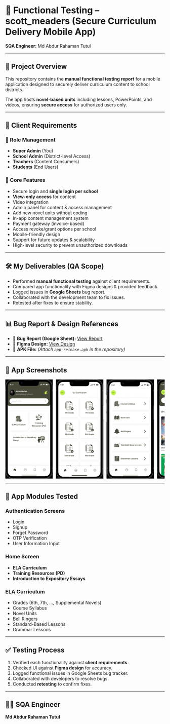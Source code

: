# 📱 Functional Testing – scott_meaders (Secure Curriculum Delivery Mobile App)

**SQA Engineer:** Md Abdur Rahaman Tutul  

---

## 📌 Project Overview
This repository contains the **manual functional testing report** for a mobile application designed to securely deliver curriculum content to school districts.  

The app hosts **novel-based units** including lessons, PowerPoints, and videos, ensuring **secure access** for authorized users only.

---

## 🏫 Client Requirements

### 🎯 Role Management
- **Super Admin** (You)
- **School Admin** (District-level Access)
- **Teachers** (Content Consumers)
- **Students** (End Users)

### 📂 Core Features
- Secure login and **single login per school**  
- **View-only access** for content  
- Video integration  
- Admin panel for content & access management  
- Add new novel units without coding  
- In-app content management system  
- Payment gateway (invoice-based)  
- Access revoke/grant options per school  
- Mobile-friendly design  
- Support for future updates & scalability  
- High-level security to prevent unauthorized downloads  

---

## 🛠 My Deliverables (QA Scope)
- Performed **manual functional testing** against client requirements.  
- Compared app functionality with Figma designs & provided feedback.  
- Logged issues in **Google Sheets** bug report.  
- Collaborated with the development team to fix issues.  
- Retested after fixes to ensure stability.  

---

## 📊 Bug Report & Design References
- 📄 **Bug Report (Google Sheet):** [View Report](https://docs.google.com/spreadsheets/d/1ovpwm7ZRdg2rUhDwF6Qaei5e3hdDaR7kknwayQOOp-I/edit?usp=sharing)  
- 🎨 **Figma Design:** [View Design](https://www.figma.com/design/4rJN8enXZV1rurtFDzsYL5/scott_meaders---WpDesign7-----FO4276B5956C8?node-id=1-6&p=f&t=ly0oRgMaFeIFCivc-0)  
- 📱 **APK File:** *(Attach `app-release.apk` in the repository)*  

---

## 📸 App Screenshots
<div style="display: flex; overflow-x: auto; gap: 10px;">
  <img src="screenshots/1.png" width="150">
  <img src="screenshots/2.png" width="150">
  <img src="screenshots/3.png" width="150">
  <img src="screenshots/4.png" width="150">
  <img src="screenshots/5.png" width="150">
  <img src="screenshots/6.png" width="150">
  <img src="screenshots/7.png" width="150">
</div>

---

## 📂 App Modules Tested

### **Authentication Screens**
- Login
- Signup
- Forget Password
- OTP Verification
- User Information Input  

### **Home Screen**
- **ELA Curriculum**
- **Training Resources (PD)**
- **Introduction to Expository Essays**

### **ELA Curriculum**
- Grades (6th, 7th, ..., Supplemental Novels)
- Course Syllabus
- Novel Units
- Bell Ringers
- Standard-Based Lessons
- Grammar Lessons

---

## ✅ Testing Process
1. Verified each functionality against **client requirements**.
2. Checked UI against **Figma design** for accuracy.
3. Logged functional issues in Google Sheets bug tracker.
4. Collaborated with developers to resolve bugs.
5. Conducted **retesting** to confirm fixes.

---

## 👨‍💻 SQA Engineer
**Md Abdur Rahaman Tutul**  
